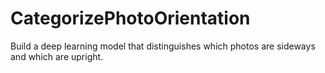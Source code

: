 # CategorizePhotoOrientation
Build a deep learning model that distinguishes which photos are sideways and which are upright.
